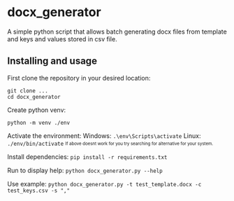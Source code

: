 # docx_generator

A simple python script that allows batch generating docx files from template and keys and values stored in csv file.

## Installing and usage

First clone the repository in your desired location:
```
git clone ...
cd docx_generator
```

Create python venv:
```
python -m venv ./env
```
Activate the environment:
Windows: `.\env\Scripts\activate`
Linux: `./env/bin/activate`
<sub><sup>If above doesnt work for you try searching for alternative for your system.</sup></sub>

Install dependencies:
`pip install -r requirements.txt`

Run to display help:
`python docx_generator.py --help`

Use example:
`python docx_generator.py -t test_template.docx -c test_keys.csv -s ","`